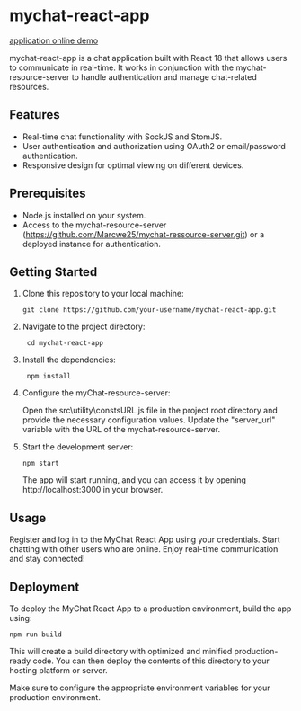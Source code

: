 # mychat-react-app

[application online demo](https://www.wewehappy.com)


mychat-react-app is a chat application built with React 18 that allows users to communicate in real-time. It works in conjunction with the mychat-resource-server to handle authentication and manage chat-related resources.

## Features

- Real-time chat functionality with SockJS and StomJS.
- User authentication and authorization using OAuth2 or email/password authentication.
- Responsive design for optimal viewing on different devices.

## Prerequisites

- Node.js installed on your system.
- Access to the  mychat-resource-server (https://github.com/Marcwe25/mychat-ressource-server.git) or a deployed instance for authentication.

## Getting Started

1. Clone this repository to your local machine:

   ```shell
   git clone https://github.com/your-username/mychat-react-app.git
   ```

2. Navigate to the project directory:

   ```shell
    cd mychat-react-app
   ```

3. Install the dependencies:

   ```shell
    npm install
   ```

4. Configure the myChat-resource-server:

    Open the src\utility\constsURL.js file in the project root directory and provide the necessary configuration values. Update the "server_url" variable with the URL of the  mychat-resource-server.

5. Start the development server:

    ```shell
    npm start
    ```
    The app will start running, and you can access it by opening http://localhost:3000 in your browser.

## Usage
Register and log in to the MyChat React App using your credentials.
Start chatting with other users who are online.
Enjoy real-time communication and stay connected!
## Deployment
To deploy the MyChat React App to a production environment, build the app using:

```shell
npm run build
```
This will create a build directory with optimized and minified production-ready code. You can then deploy the contents of this directory to your hosting platform or server.

Make sure to configure the appropriate environment variables for your production environment.
